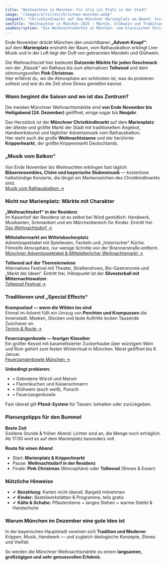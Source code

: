 ```yaml
---
title: "Weihnachten in München: Für alle ist Platz in der Stadt"
image: "/images/articles/christmas-munchen.webp"
imageAlt: "Christkindlmarkt auf dem Münchner Marienplatz am Abend: festlich geschmückte Buden, leuchtender Weihnachtsbaum, große Weihnachtspyramide, Menschenmengen beim Bummeln und Einkaufen, im Hintergrund die Türme der Frauenkirche und das Rathaus."
seoTitle: "Weihnachten in München 2025 — Märkte, Glühwein und Traditionen"
seoDescription: "Die Weihnachtsmärkte in München: vom klassischen Christkindlmarkt am Marienplatz bis zum Tollwood und Pink Christmas. Atmosphäre, Essen, Traditionen und Tipps für Dezember."
---
```


Ende November drückt München den unsichtbaren **„Advent-Knopf“**:  
auf dem **Marienplatz** erstrahlt der Baum, vom Rathausbalkon erklingt Live-Musik und in der Luft liegt der Duft von gebrannten Mandeln und Glühwein.  

Die Weihnachtszeit hier bedeutet **Dutzende Märkte für jeden Geschmack**: von der „Klassik“ am Rathaus bis zum alternativen **Tollwood** und dem stimmungsvollen **Pink Christmas**.  
Hier erfährst du, wo die Atmosphäre am schönsten ist, was du probieren solltest und wie du die Zeit ohne Stress genießen kannst.

### Wann beginnt die Saison und wo ist das Zentrum?

Die meisten Münchner Weihnachtsmärkte sind **von Ende November bis Heiligabend (24. Dezember)** geöffnet, einige sogar bis **Neujahr**.  

Das Herzstück ist der **Münchner Christkindlmarkt** auf dem **Marienplatz**: der älteste und größte Markt der Stadt mit traditionellem Angebot, Handwerkskunst und täglicher Adventsmusik vom Rathausbalkon.  
Hier steht auch die große **Weihnachtstanne** und der berühmte **Kripperlmarkt**, der größte Krippenmarkt Deutschlands.

### „Musik vom Balkon“

Von Ende November bis Weihnachten erklingen fast täglich **Bläserensembles, Chöre und bayerische Stubenmusik** — kostenlose halbstündige Konzerte, die längst ein Markenzeichen des Christkindlmarkts sind.  
[Musik vom Rathausbalkon →](https://munchen-vesti.de/de/events-page#musik-rathausbalkon)

### Nicht nur Marienplatz: Märkte mit Charakter

**„Weihnachtsdorf“ in der Residenz**  
Im Kaiserhof der Residenz ist es selbst bei Wind gemütlich: Handwerk, Musikanten, Schmankerl und ein Märchenbereich für Kinder. Eintritt frei.  
[Das Weihnachtsdorf →](https://munchen-vesti.de/de/events-page#weihnachtsdorf-residenz-2025)

**Mittelaltermarkt am Wittelsbacherplatz**  
Adventsspektakel mit Spielleuten, Fackeln und „historischer“ Küche. Filmreife Atmosphäre, nur wenige Schritte von der Briennerstraße entfernt.  
[Münchner Adventsspektakel & Mittelalterlicher Weihnachtsmarkt →](https://munchen-vesti.de/de/events-page#muenchner-adventsspektakel-2025)

**Tollwood auf der Theresienwiese**  
Alternatives Festival mit Theater, Straßenshows, Bio-Gastronomie und „Markt der Ideen“. Eintritt frei, Höhepunkt ist der **Silvesterball mit Mitternachtswalzer**.  
[Tollwood Festival →](https://munchen-vesti.de/de/events-page#tollwood-winterfestival-2025)

### Traditionen und „Special Effects“

**Krampuslauf — wenn die Wilden los sind**  
Einmal im Advent füllt ein Umzug von **Perchten und Krampussen** die Innenstadt. Masken, Glocken und laute Auftritte locken Tausende Zuschauer an.  
[Termin & Route →](https://munchen-vesti.de/de/events-page#krampuslauf_munich2025)

**Feuerzangenbowle — feuriger Klassiker**  
Ein großer Kessel mit karamellisierter Zuckerhaube über würzigem Wein und Rum gehört zum festen Winterritual in München. Meist geöffnet bis 6. Januar.  
[Feuerzangenbowle München →](https://munchen-vesti.de/de/events-page#feuerzangenbowle-munich)

**Unbedingt probieren:**
- • Gebratene Würstl und Maroni  
- • Flammkuchen und Kaiserschmarrn  
- • Glühwein (auch weiß), Punsch  
- • Feuerzangenbowle  

Fast überall gilt **Pfand-System** für Tassen: behalten oder zurückgeben.

### Planungstipps für den Bummel

**Beste Zeit**  
Goldene Stunde & früher Abend: Lichter sind an, die Menge noch erträglich.  
Ab 17:00 wird es auf dem Marienplatz besonders voll.  

**Route für einen Abend**  
- Start: **Marienplatz & Kripperlmarkt**  
- Pause: **Weihnachtsdorf in der Residenz**  
- Finale: **Pink Christmas** (Atmosphäre) oder **Tollwood** (Shows & Essen)  

### Nützliche Hinweise

- ✔ **Bezahlung:** Karten nicht überall, Bargeld mitnehmen  
- ✔ **Kinder:** Bastelwerkstätten & Programme, teils gratis  
- ✔ **Kälte & Schuhe:** Pflastersteine + langes Stehen = warme Stiefel & Handschuhe  

### Warum München im Dezember eine gute Idee ist

In der bayerischen Hauptstadt vereinen sich **Tradition und Moderne**:  
Krippen, Musik, Handwerk — und zugleich ökologische Konzepte, Shows und Vielfalt.  

So werden die Münchner Weihnachtsmärkte zu einem **langsamen, großzügigen und sehr genussvollen Erlebnis**.
